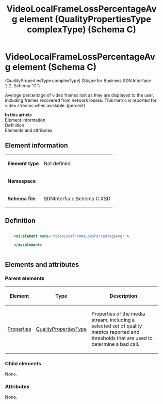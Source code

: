 ﻿---
title: VideoLocalFrameLossPercentageAvg element (QualityPropertiesType complexType) (Schema C)
description: Discusses the elements of the VideoLocalFrameLossPercentageAvg element QualityPropertiesType complexType Skype for Business SDN Interface 2.2, Schema "C".
TOCTitle: VideoLocalFrameLossPercentageAvg element
ms:assetid: 92a61861-f3b9-c9cc-79e4-b5d378568681
ms:mtpsurl: https://msdn.microsoft.com/library/Mt429338(v=office.16)
ms:contentKeyID: 68250780
ms.date: 08/24/2015
mtps_version: v=office.16
dev_langs:
- xml
---

# VideoLocalFrameLossPercentageAvg element (Schema C)

(QualityPropertiesType complexType) (Skype for Business SDN Interface 2.2, Schema "C")

Average percentage of video frames lost as they are displayed to the user, including frames recovered from network losses. This metric is reported for video streams when available. (percent)

**In this article**  
Element information  
Definition  
Elements and attributes  

## Element information

<table>
<colgroup>
<col />
<col />
</colgroup>
<tbody>
<tr class="odd">
<td><p><strong>Element type</strong></p></td>
<td><p>Not defined</p></td>
</tr>
<tr class="even">
<td><p><strong>Namespace</strong></p></td>
<td><p></p></td>
</tr>
<tr class="odd">
<td><p><strong>Schema file</strong></p></td>
<td><p>SDNInterface.Schema.C.XSD</p></td>
</tr>
</tbody>
</table>


## Definition

```xml

    <xs:element name="VideoLocalFrameLossPercentageAvg" >
    
    </xs:element>
  
```

## Elements and attributes

### Parent elements

<table>
<colgroup>
<col />
<col />
<col />
</colgroup>
<thead>
<tr class="header">
<th><p>Element</p></th>
<th><p>Type</p></th>
<th><p>Description</p></th>
</tr>
</thead>
<tbody>
<tr class="odd">
<td><p><a href="properties-element-qualitytype-complextype-skype-for-business-sdn-interface-2-2-schema-c.md">Properties</a></p></td>
<td><p><a href="qualitypropertiestype-complextype-skype-for-business-sdn-interface-2-2-schema-c.md">QualityPropertiesType</a></p></td>
<td><p>Properties of the media stream, including a selected set of quality metrics reported and thresholds that are used to determine a bad call.</p></td>
</tr>
</tbody>
</table>


### Child elements

None.

### Attributes

None.

